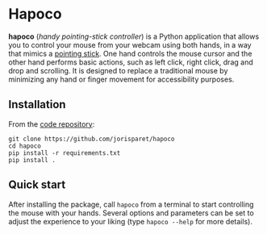 # Hapoco

**hapoco** (*handy pointing-stick controller*) is a Python application that allows you to control your mouse from your webcam using both hands, in a way that mimics a [pointing stick](https://en.wikipedia.org/wiki/Pointing_stick). One hand controls the mouse cursor and the other hand performs basic actions, such as left click, right click, drag and drop and scrolling. It is designed to replace a traditional mouse by minimizing any hand or finger movement for accessibility purposes.

Installation
------------

From the [code repository](https://github.com/jorisparet/hapoco):

```
git clone https://github.com/jorisparet/hapoco
cd hapoco
pip install -r requirements.txt
pip install .
```

Quick start
-----------

After installing the package, call `hapoco` from a terminal to start controlling the mouse with your hands. Several options and parameters can be set to adjust the experience to your liking (type `hapoco --help` for more details).
